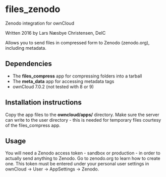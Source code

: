 # files_zenodo
Zenodo integration for ownCloud

Written 2016 by Lars Næsbye Christensen, DeIC

Allows you to send files in compressed form to Zenodo (zenodo.org), including metadata. 

## Dependencies 
 * The **files_compress** app for compressing folders into a tarball
 * The **meta_data** app for accessing metadata tags
 * ownCloud 7.0.2 (not tested with 8 or 9)

## Installation instructions
Copy the app files to the **owncloud/apps/** directory. Make sure the server can write to the user directory - this is needed for temporary files courtesy of the files_compress app.

## Usage
You will need a Zenodo access token - sandbox or production - in order to actually send anything to Zenodo. Go to zenodo.org to learn how to create one.
This token must be entered under your personal user settings in ownCloud -> User -> AppSettings -> Zenodo.

